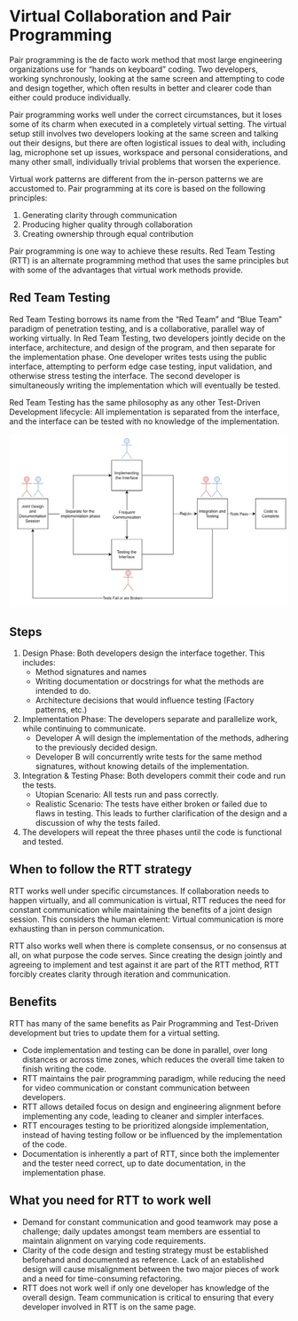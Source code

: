 # Virtual Collaboration and Pair Programming

Pair programming is the de facto work method that most large engineering organizations use for “hands on keyboard” coding. Two developers, working synchronously, looking at the same screen and attempting to code and design together, which often results in better and clearer code than either could produce individually.

Pair programming works well under the correct circumstances, but it loses some of its charm when executed in a completely virtual setting. The virtual setup still involves two developers looking at the same screen and talking out their designs, but there are often logistical issues to deal with, including lag, microphone set up issues, workspace and personal considerations, and many other small, individually trivial problems that worsen the experience.

Virtual work patterns are different from the in-person patterns we are accustomed to. Pair programming at its core is based on the following principles:

1. Generating clarity through communication
1. Producing higher quality through collaboration
1. Creating ownership through equal contribution

Pair programming is one way to achieve these results. Red Team Testing (RTT) is an alternate programming method that uses the same principles but with some of the advantages that virtual work methods provide.

## Red Team Testing

Red Team Testing borrows its name from the “Red Team” and “Blue Team” paradigm of penetration testing, and is a collaborative, parallel way of working virtually. In Red Team Testing, two developers jointly decide on the interface, architecture, and design of the program, and then separate for the implementation phase. One developer writes tests using the public interface, attempting to perform edge case testing, input validation, and otherwise stress testing the interface. The second developer is simultaneously writing the implementation which will eventually be tested.

Red Team Testing has the same philosophy as any other Test-Driven Development lifecycle: All implementation is separated from the interface, and the interface can be tested with no knowledge of the implementation.

![ptt-diagram](images/PTTdiagram.PNG)

## Steps

1. Design Phase: Both developers design the interface together. This includes:
    - Method signatures and names
    - Writing documentation or docstrings for what the methods are intended to do.
    - Architecture decisions that would influence testing (Factory patterns, etc.)
1. Implementation Phase: The developers separate and parallelize work, while continuing to communicate.
    - Developer A will design the implementation of the methods, adhering to the previously decided design.
    - Developer B will concurrently write tests for the same method signatures, without knowing details of the implementation.
1. Integration & Testing Phase: Both developers commit their code and run the tests.
    - Utopian Scenario: All tests run and pass correctly.
    - Realistic Scenario: The tests have either broken or failed due to flaws in testing. This leads to further clarification of the design and a discussion of why the tests failed.
1. The developers will repeat the three phases until the code is functional and tested.

## When to follow the RTT strategy

RTT works well under specific circumstances. If collaboration needs to happen virtually, and all communication is virtual, RTT reduces the need for constant communication while maintaining the benefits of a joint design session. This considers the human element: Virtual communication is more exhausting than in person communication.

RTT also works well when there is complete consensus, or no consensus at all, on what purpose the code serves. Since creating the design jointly and agreeing to implement and test against it are part of the RTT method, RTT forcibly creates clarity through iteration and communication.

## Benefits

RTT has many of the same benefits as Pair Programming and Test-Driven development but tries to update them for a virtual setting.

- Code implementation and testing can be done in parallel, over long distances or across time zones, which reduces the overall time taken to finish writing the code.
- RTT maintains the pair programming paradigm, while reducing the need for video communication or constant communication between developers.
- RTT allows detailed focus on design and engineering alignment before implementing any code, leading to cleaner and simpler interfaces.
- RTT encourages testing to be prioritized alongside implementation, instead of having testing follow or be influenced by the implementation of the code.
- Documentation is inherently a part of RTT, since both the implementer and the tester need correct, up to date documentation, in the implementation phase.

## What you need for RTT to work well

- Demand for constant communication and good teamwork may pose a challenge; daily updates amongst team members are essential to maintain alignment on varying code requirements.
- Clarity of the code design and testing strategy must be established beforehand and documented as reference. Lack of an established design will cause misalignment between the two major pieces of work and a need for time-consuming refactoring.
- RTT does not work well if only one developer has knowledge of the overall design. Team communication is critical to ensuring that every developer involved in RTT is on the same page.
